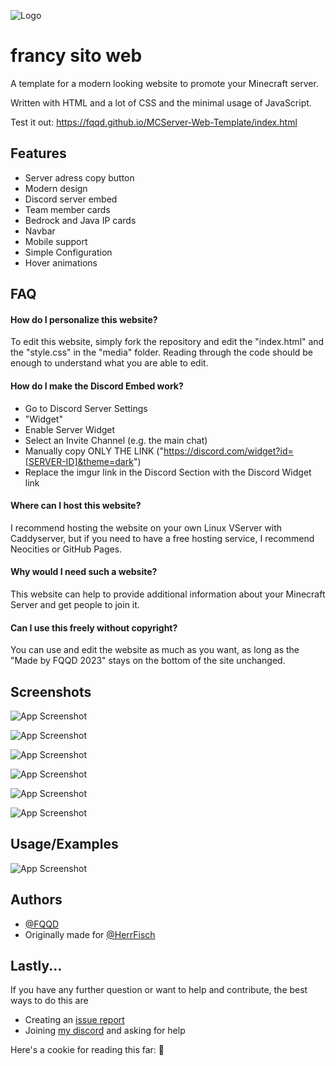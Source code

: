 
![Logo]([https://imgur.com/VE1nWC7.png](https://cdn.discordapp.com/attachments/1163459191034363976/1206656559367589968/infinitylogo.png?ex=66142c7e&is=6601b77e&hm=bf90e183f599ce083ccd73520ac4f65ff6a308a0bc27caa0ceb84348fe9325cb&))


# francy sito web

A template for a modern looking website to promote your Minecraft server.

Written with HTML and a lot of CSS and the minimal usage of JavaScript.

Test it out: https://fqqd.github.io/MCServer-Web-Template/index.html


## Features

- Server adress copy button
- Modern design
- Discord server embed
- Team member cards
- Bedrock and Java IP cards
- Navbar
- Mobile support
- Simple Configuration
- Hover animations


## FAQ

#### How do I personalize this website?

To edit this website, simply fork the repository and edit the "index.html" and the "style.css" in the "media" folder. 
Reading through the code should be enough to understand what you are able to edit.

#### How do I make the Discord Embed work?

-  Go to Discord Server Settings
- "Widget"
- Enable Server Widget
- Select an Invite Channel (e.g. the main chat)
- Manually copy ONLY THE LINK ("https://discord.com/widget?id=[SERVER-ID]&theme=dark")
- Replace the imgur link in the Discord Section with the Discord Widget link

#### Where can I host this website?

I recommend hosting the website on your own Linux VServer with Caddyserver, but if you need to have a free hosting service, I recommend Neocities or GitHub Pages.

#### Why would I need such a website?

This website can help to provide additional information about your Minecraft Server and get people to join it.

#### Can I use this freely without copyright?

You can use and edit the website as much as you want, as long as the "Made by FQQD 2023" stays on the bottom of the site unchanged.

## Screenshots

![App Screenshot](https://imgur.com/zOqKk56.png)


![App Screenshot](https://imgur.com/Th7NzCh.png)


![App Screenshot](https://imgur.com/dhUnvAK.png)


![App Screenshot](https://imgur.com/hgX2Ztd.png)


![App Screenshot](https://imgur.com/aSpvshJ.png)


![App Screenshot](https://imgur.com/v01GJAw.png)


## Usage/Examples

![App Screenshot](https://imgur.com/8ic4MS7.png)
## Authors

- [@FQQD](https://fqqd.de)
- Originally made for [@HerrFisch](https://www.github.com/HerrFisch)


## Lastly...
If you have any further question or want to help and contribute, the best ways to do this are
- Creating an [issue report](https://github.com/FQQD/MCServer-Web-Template/issues)
- Joining [my discord](https://dc.fqqd.de) and asking for help

Here's a cookie for reading this far: 🍪
